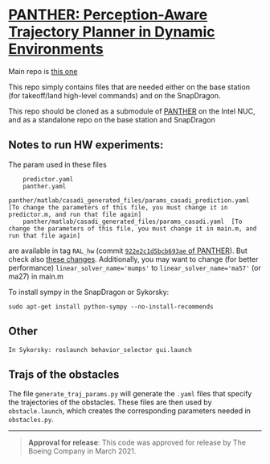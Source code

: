 # [PANTHER: Perception-Aware Trajectory Planner in Dynamic Environments](https://github.com/mit-acl/panther) #

Main repo is [this one](https://github.com/mit-acl/panther) 

This repo simply contains files that are needed either on the base station (for takeoff/land high-level commands) and on the SnapDragon. 

This repo should be cloned as a submodule of [PANTHER](https://github.com/mit-acl/panther) on the Intel NUC, and as a standalone repo on the base station and SnapDragon


## Notes to run HW experiments:
The param used in these files

```
	predictor.yaml
	panther.yaml
	panther/matlab/casadi_generated_files/params_casadi_prediction.yaml  [To change the parameters of this file, you must change it in predictor.m, and run that file again]
	panther/matlab/casadi_generated_files/params_casadi.yaml  [To change the parameters of this file, you must change it in main.m, and run that file again]
```

are available in tag `RAL_hw` (commit [`922e2c1d5bcb693ae` of PANTHER](https://github.com/mit-acl/panther/tree/922e2c1d5bcb693aed26097fbc00e9772aa5d390)). But check also [these changes](https://github.com/mit-acl/panther/commit/b22708974cf0ee4e7f0c1cdf135019c442920797). 
Additionally, you may want to change (for better performance) `linear_solver_name='mumps'` to `linear_solver_name='ma57'` (or ma27) in main.m

To install sympy in the SnapDragon or Sykorsky:

```
sudo apt-get install python-sympy --no-install-recommends
```

## Other
```
In Sykorsky: roslaunch behavior_selector gui.launch
```

## Trajs of the obstacles

The file `generate_traj_params.py` will generate the `.yaml` files that specify the trajectories of the obstacles. These files are then used by `obstacle.launch`, which creates the corresponding parameters needed in `obstacles.py`.

---------

> **Approval for release**: This code was approved for release by The Boeing Company in March 2021. 
